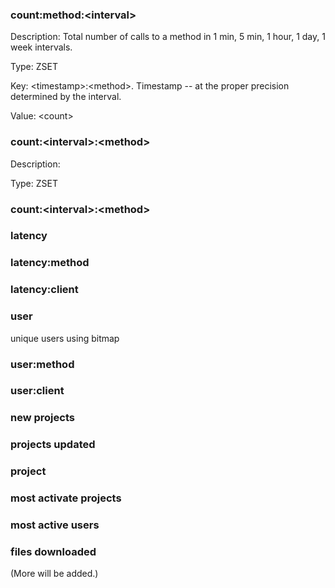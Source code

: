### count:method:\<interval\> ###

Description: Total number of calls to a method in 1 min, 5 min, 1 hour, 1 day, 1 week intervals.

Type: ZSET

Key: \<timestamp\>:\<method\>. Timestamp -- at the proper precision determined by the interval. 

Value: \<count\>

### count:\<interval\>:\<method\> ###

Description: 

Type: ZSET

### count:\<interval\>:\<method\> ###

### latency ###

### latency:method ###

### latency:client ###

### user ###

unique users using bitmap

### user:method

### user:client ###

### new projects ###

### projects updated ###

### project  ###

### most activate projects ###

### most active users ###

### files downloaded ###

(More will be added.)